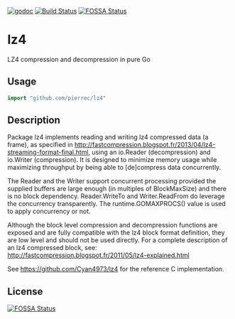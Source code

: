 [![godoc](https://godoc.org/github.com/pierrec/lz4?status.png)](https://godoc.org/github.com/pierrec/lz4)
[![Build Status](https://travis-ci.org/pierrec/lz4.svg?branch=master)](https://travis-ci.org/pierrec/lz4)
[![FOSSA Status](https://app.fossa.io/api/projects/git%2Bgithub.com%2Fcanv15%2Flz4.svg?type=shield)](https://app.fossa.io/projects/git%2Bgithub.com%2Fcanv15%2Flz4?ref=badge_shield)

# lz4
LZ4 compression and decompression in pure Go

## Usage

```go
import "github.com/pierrec/lz4"
```

## Description

Package lz4 implements reading and writing lz4 compressed data (a frame),
as specified in http://fastcompression.blogspot.fr/2013/04/lz4-streaming-format-final.html,
using an io.Reader (decompression) and io.Writer (compression).
It is designed to minimize memory usage while maximizing throughput by being able to
[de]compress data concurrently.

The Reader and the Writer support concurrent processing provided the supplied buffers are
large enough (in multiples of BlockMaxSize) and there is no block dependency.
Reader.WriteTo and Writer.ReadFrom do leverage the concurrency transparently.
The runtime.GOMAXPROCS() value is used to apply concurrency or not.

Although the block level compression and decompression functions are exposed and are fully compatible
with the lz4 block format definition, they are low level and should not be used directly.
For a complete description of an lz4 compressed block, see:
http://fastcompression.blogspot.fr/2011/05/lz4-explained.html

See https://github.com/Cyan4973/lz4 for the reference C implementation.


## License
[![FOSSA Status](https://app.fossa.io/api/projects/git%2Bgithub.com%2Fcanv15%2Flz4.svg?type=large)](https://app.fossa.io/projects/git%2Bgithub.com%2Fcanv15%2Flz4?ref=badge_large)